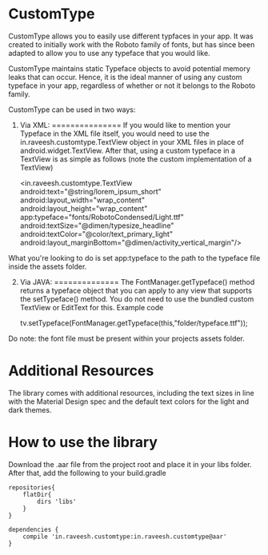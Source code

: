 CustomType
==========

CustomType allows you to easily use different typfaces in your app. It was created to initially work with the Roboto family of fonts, but has since been adapted to allow you to use any typeface that you would like.

CustomType maintains static Typeface objects to avoid potential memory leaks that can occur. Hence, it is the ideal manner of using any custom typeface in your app, regardless of whether or not it belongs to the Roboto family.

CustomType can be used in two ways:
1. Via XML:
===============
If you would like to mention your Typeface in the XML file itself, you would need to use the in.raveesh.customtype.TextView object in your XML files in place of android.widget.TextView.
After that, using a custom typeface in a TextView is as simple as follows (note the custom implementation of a TextView)

    <in.raveesh.customtype.TextView
            android:text="@string/lorem_ipsum_short"
            android:layout_width="wrap_content"
            android:layout_height="wrap_content"
            app:typeface="fonts/RobotoCondensed/Light.ttf"
            android:textSize="@dimen/typesize_headline"
            android:textColor="@color/text_primary_light"
            android:layout_marginBottom="@dimen/activity_vertical_margin"/>
    
What you're looking to do is set app:typeface to the path to the typeface file inside the assets folder.

2. Via JAVA:
==============
The FontManager.getTypeface() method returns a typeface object that you can apply to any view that supports the setTypeface() method. You do not need to use the bundled custom TextView or EditText for this. Example code

    tv.setTypeface(FontManager.getTypeface(this,"folder/typeface.ttf"));
    

Do note: the font file must be present within your projects assets folder.

Additional Resources
=====================
The library comes with additional resources, including the text sizes in line with the Material Design spec and the default text colors for the light and dark themes.

How to use the library
=====================
Download the .aar file from the project root and place it in your libs folder. After that, add the following to your build.gradle

    repositories{
        flatDir{
            dirs 'libs'
        }
    }

    dependencies {
        compile 'in.raveesh.customtype:in.raveesh.customtype@aar'
    }


